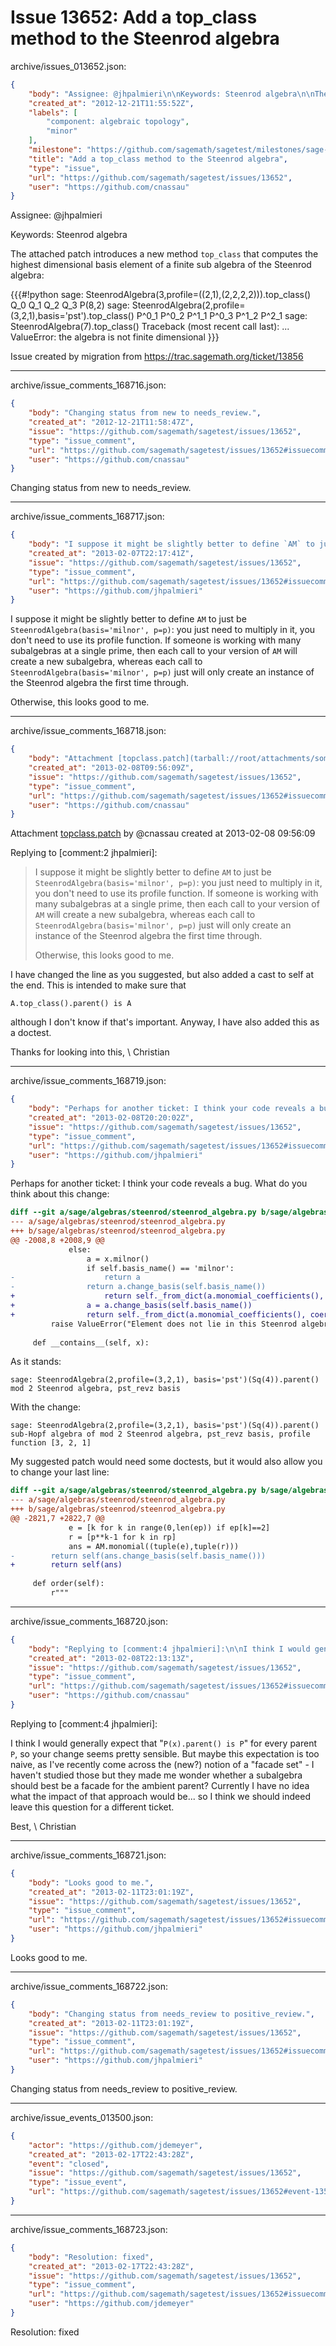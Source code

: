 # Issue 13652: Add a top_class method to the Steenrod algebra

archive/issues_013652.json:
```json
{
    "body": "Assignee: @jhpalmieri\n\nKeywords: Steenrod algebra\n\nThe attached patch introduces a new method `top_class` that computes the highest dimensional basis element of a finite sub algebra of the Steenrod algebra:\n\n   {{{#!python\n     sage: SteenrodAlgebra(3,profile=((2,1),(2,2,2,2))).top_class()\n     Q_0 Q_1 Q_2 Q_3 P(8,2)\n     sage: SteenrodAlgebra(2,profile=(3,2,1),basis='pst').top_class()\n     P^0_1 P^0_2 P^1_1 P^0_3 P^1_2 P^2_1\n     sage: SteenrodAlgebra(7).top_class()\n     Traceback (most recent call last):\n     ...\n     ValueError: the algebra is not finite dimensional\n   }}}\n\n\nIssue created by migration from https://trac.sagemath.org/ticket/13856\n\n",
    "created_at": "2012-12-21T11:55:52Z",
    "labels": [
        "component: algebraic topology",
        "minor"
    ],
    "milestone": "https://github.com/sagemath/sagetest/milestones/sage-5.8",
    "title": "Add a top_class method to the Steenrod algebra",
    "type": "issue",
    "url": "https://github.com/sagemath/sagetest/issues/13652",
    "user": "https://github.com/cnassau"
}
```
Assignee: @jhpalmieri

Keywords: Steenrod algebra

The attached patch introduces a new method `top_class` that computes the highest dimensional basis element of a finite sub algebra of the Steenrod algebra:

   {{{#!python
     sage: SteenrodAlgebra(3,profile=((2,1),(2,2,2,2))).top_class()
     Q_0 Q_1 Q_2 Q_3 P(8,2)
     sage: SteenrodAlgebra(2,profile=(3,2,1),basis='pst').top_class()
     P^0_1 P^0_2 P^1_1 P^0_3 P^1_2 P^2_1
     sage: SteenrodAlgebra(7).top_class()
     Traceback (most recent call last):
     ...
     ValueError: the algebra is not finite dimensional
   }}}


Issue created by migration from https://trac.sagemath.org/ticket/13856





---

archive/issue_comments_168716.json:
```json
{
    "body": "Changing status from new to needs_review.",
    "created_at": "2012-12-21T11:58:47Z",
    "issue": "https://github.com/sagemath/sagetest/issues/13652",
    "type": "issue_comment",
    "url": "https://github.com/sagemath/sagetest/issues/13652#issuecomment-168716",
    "user": "https://github.com/cnassau"
}
```

Changing status from new to needs_review.



---

archive/issue_comments_168717.json:
```json
{
    "body": "I suppose it might be slightly better to define `AM` to just be `SteenrodAlgebra(basis='milnor', p=p)`: you just need to multiply in it, you don't need to use its profile function. If someone is working with many subalgebras at a single prime, then each call to your version of `AM` will create a new subalgebra, whereas each call to `SteenrodAlgebra(basis='milnor', p=p)` just will only create an instance of the Steenrod algebra the first time through.\n\nOtherwise, this looks good to me.",
    "created_at": "2013-02-07T22:17:41Z",
    "issue": "https://github.com/sagemath/sagetest/issues/13652",
    "type": "issue_comment",
    "url": "https://github.com/sagemath/sagetest/issues/13652#issuecomment-168717",
    "user": "https://github.com/jhpalmieri"
}
```

I suppose it might be slightly better to define `AM` to just be `SteenrodAlgebra(basis='milnor', p=p)`: you just need to multiply in it, you don't need to use its profile function. If someone is working with many subalgebras at a single prime, then each call to your version of `AM` will create a new subalgebra, whereas each call to `SteenrodAlgebra(basis='milnor', p=p)` just will only create an instance of the Steenrod algebra the first time through.

Otherwise, this looks good to me.



---

archive/issue_comments_168718.json:
```json
{
    "body": "Attachment [topclass.patch](tarball://root/attachments/some-uuid/ticket13856/topclass.patch) by @cnassau created at 2013-02-08 09:56:09\n\nReplying to [comment:2 jhpalmieri]:\n> I suppose it might be slightly better to define `AM` to just be `SteenrodAlgebra(basis='milnor', p=p)`: you just need to multiply in it, you don't need to use its profile function. If someone is working with many subalgebras at a single prime, then each call to your version of `AM` will create a new subalgebra, whereas each call to `SteenrodAlgebra(basis='milnor', p=p)` just will only create an instance of the Steenrod algebra the first time through.\n> \n> Otherwise, this looks good to me.\n\nI have changed the line as you suggested, but also added a cast to self at the end. This is intended to make sure that\n\n```\nA.top_class().parent() is A\n```\n\nalthough I don't know if that's important. Anyway, I have also added this as a doctest.\n\nThanks for looking into this, \\\\\nChristian",
    "created_at": "2013-02-08T09:56:09Z",
    "issue": "https://github.com/sagemath/sagetest/issues/13652",
    "type": "issue_comment",
    "url": "https://github.com/sagemath/sagetest/issues/13652#issuecomment-168718",
    "user": "https://github.com/cnassau"
}
```

Attachment [topclass.patch](tarball://root/attachments/some-uuid/ticket13856/topclass.patch) by @cnassau created at 2013-02-08 09:56:09

Replying to [comment:2 jhpalmieri]:
> I suppose it might be slightly better to define `AM` to just be `SteenrodAlgebra(basis='milnor', p=p)`: you just need to multiply in it, you don't need to use its profile function. If someone is working with many subalgebras at a single prime, then each call to your version of `AM` will create a new subalgebra, whereas each call to `SteenrodAlgebra(basis='milnor', p=p)` just will only create an instance of the Steenrod algebra the first time through.
> 
> Otherwise, this looks good to me.

I have changed the line as you suggested, but also added a cast to self at the end. This is intended to make sure that

```
A.top_class().parent() is A
```

although I don't know if that's important. Anyway, I have also added this as a doctest.

Thanks for looking into this, \\
Christian



---

archive/issue_comments_168719.json:
```json
{
    "body": "Perhaps for another ticket: I think your code reveals a bug. What do you think about this change:\n\n```diff\ndiff --git a/sage/algebras/steenrod/steenrod_algebra.py b/sage/algebras/steenrod/steenrod_algebra.py\n--- a/sage/algebras/steenrod/steenrod_algebra.py\n+++ b/sage/algebras/steenrod/steenrod_algebra.py\n@@ -2008,8 +2008,9 @@\n             else:\n                 a = x.milnor()\n                 if self.basis_name() == 'milnor':\n-                    return a\n-                return a.change_basis(self.basis_name())\n+                    return self._from_dict(a.monomial_coefficients(), coerce=True)\n+                a = a.change_basis(self.basis_name())\n+                return self._from_dict(a.monomial_coefficients(), coerce=True)\n         raise ValueError(\"Element does not lie in this Steenrod algebra\")\n \n     def __contains__(self, x):\n```\n\nAs it stands:\n\n```\nsage: SteenrodAlgebra(2,profile=(3,2,1), basis='pst')(Sq(4)).parent()\nmod 2 Steenrod algebra, pst_revz basis\n```\n\nWith the change:\n\n```\nsage: SteenrodAlgebra(2,profile=(3,2,1), basis='pst')(Sq(4)).parent()\nsub-Hopf algebra of mod 2 Steenrod algebra, pst_revz basis, profile function [3, 2, 1]\n```\n\nMy suggested patch would need some doctests, but it would also allow you to change your last line:\n\n```diff\ndiff --git a/sage/algebras/steenrod/steenrod_algebra.py b/sage/algebras/steenrod/steenrod_algebra.py\n--- a/sage/algebras/steenrod/steenrod_algebra.py\n+++ b/sage/algebras/steenrod/steenrod_algebra.py\n@@ -2821,7 +2822,7 @@\n             e = [k for k in range(0,len(ep)) if ep[k]==2]\n             r = [p**k-1 for k in rp]\n             ans = AM.monomial((tuple(e),tuple(r)))\n-        return self(ans.change_basis(self.basis_name()))\n+        return self(ans)\n \n     def order(self):\n         r\"\"\"\n```\n",
    "created_at": "2013-02-08T20:20:02Z",
    "issue": "https://github.com/sagemath/sagetest/issues/13652",
    "type": "issue_comment",
    "url": "https://github.com/sagemath/sagetest/issues/13652#issuecomment-168719",
    "user": "https://github.com/jhpalmieri"
}
```

Perhaps for another ticket: I think your code reveals a bug. What do you think about this change:

```diff
diff --git a/sage/algebras/steenrod/steenrod_algebra.py b/sage/algebras/steenrod/steenrod_algebra.py
--- a/sage/algebras/steenrod/steenrod_algebra.py
+++ b/sage/algebras/steenrod/steenrod_algebra.py
@@ -2008,8 +2008,9 @@
             else:
                 a = x.milnor()
                 if self.basis_name() == 'milnor':
-                    return a
-                return a.change_basis(self.basis_name())
+                    return self._from_dict(a.monomial_coefficients(), coerce=True)
+                a = a.change_basis(self.basis_name())
+                return self._from_dict(a.monomial_coefficients(), coerce=True)
         raise ValueError("Element does not lie in this Steenrod algebra")
 
     def __contains__(self, x):
```

As it stands:

```
sage: SteenrodAlgebra(2,profile=(3,2,1), basis='pst')(Sq(4)).parent()
mod 2 Steenrod algebra, pst_revz basis
```

With the change:

```
sage: SteenrodAlgebra(2,profile=(3,2,1), basis='pst')(Sq(4)).parent()
sub-Hopf algebra of mod 2 Steenrod algebra, pst_revz basis, profile function [3, 2, 1]
```

My suggested patch would need some doctests, but it would also allow you to change your last line:

```diff
diff --git a/sage/algebras/steenrod/steenrod_algebra.py b/sage/algebras/steenrod/steenrod_algebra.py
--- a/sage/algebras/steenrod/steenrod_algebra.py
+++ b/sage/algebras/steenrod/steenrod_algebra.py
@@ -2821,7 +2822,7 @@
             e = [k for k in range(0,len(ep)) if ep[k]==2]
             r = [p**k-1 for k in rp]
             ans = AM.monomial((tuple(e),tuple(r)))
-        return self(ans.change_basis(self.basis_name()))
+        return self(ans)
 
     def order(self):
         r"""
```




---

archive/issue_comments_168720.json:
```json
{
    "body": "Replying to [comment:4 jhpalmieri]:\n\nI think I would generally expect that \"`P(x).parent() is P`\" for every parent `P`, so your change seems pretty sensible. But maybe this expectation is too naive, as I've recently come across the (new?) notion of a \"facade set\" - I haven't studied those but they made me wonder whether a subalgebra should best be a facade for the ambient parent? Currently I have no idea what the impact of that approach would be... so I think we should indeed leave this question for a different ticket.\n\nBest, \\\\\nChristian",
    "created_at": "2013-02-08T22:13:13Z",
    "issue": "https://github.com/sagemath/sagetest/issues/13652",
    "type": "issue_comment",
    "url": "https://github.com/sagemath/sagetest/issues/13652#issuecomment-168720",
    "user": "https://github.com/cnassau"
}
```

Replying to [comment:4 jhpalmieri]:

I think I would generally expect that "`P(x).parent() is P`" for every parent `P`, so your change seems pretty sensible. But maybe this expectation is too naive, as I've recently come across the (new?) notion of a "facade set" - I haven't studied those but they made me wonder whether a subalgebra should best be a facade for the ambient parent? Currently I have no idea what the impact of that approach would be... so I think we should indeed leave this question for a different ticket.

Best, \\
Christian



---

archive/issue_comments_168721.json:
```json
{
    "body": "Looks good to me.",
    "created_at": "2013-02-11T23:01:19Z",
    "issue": "https://github.com/sagemath/sagetest/issues/13652",
    "type": "issue_comment",
    "url": "https://github.com/sagemath/sagetest/issues/13652#issuecomment-168721",
    "user": "https://github.com/jhpalmieri"
}
```

Looks good to me.



---

archive/issue_comments_168722.json:
```json
{
    "body": "Changing status from needs_review to positive_review.",
    "created_at": "2013-02-11T23:01:19Z",
    "issue": "https://github.com/sagemath/sagetest/issues/13652",
    "type": "issue_comment",
    "url": "https://github.com/sagemath/sagetest/issues/13652#issuecomment-168722",
    "user": "https://github.com/jhpalmieri"
}
```

Changing status from needs_review to positive_review.



---

archive/issue_events_013500.json:
```json
{
    "actor": "https://github.com/jdemeyer",
    "created_at": "2013-02-17T22:43:28Z",
    "event": "closed",
    "issue": "https://github.com/sagemath/sagetest/issues/13652",
    "type": "issue_event",
    "url": "https://github.com/sagemath/sagetest/issues/13652#event-13500"
}
```



---

archive/issue_comments_168723.json:
```json
{
    "body": "Resolution: fixed",
    "created_at": "2013-02-17T22:43:28Z",
    "issue": "https://github.com/sagemath/sagetest/issues/13652",
    "type": "issue_comment",
    "url": "https://github.com/sagemath/sagetest/issues/13652#issuecomment-168723",
    "user": "https://github.com/jdemeyer"
}
```

Resolution: fixed
